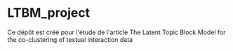 # LTBM_project
Ce dépôt est créé pour l'étude de l'article The Latent Topic Block Model for the co-clustering of textual interaction data
